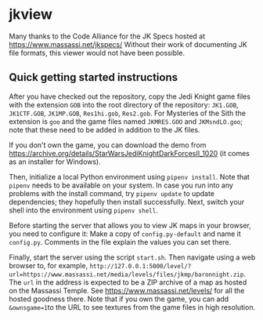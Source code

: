 # jkview

Many thanks to the Code Alliance for the JK Specs hosted at https://www.massassi.net/jkspecs/
Without their work of documenting JK file formats, this viewer would not have been possible.

## Quick getting started instructions

After you have checked out the repository, copy the Jedi Knight game files with the extension `GOB`
into the root directory of the repository: `JK1.GOB`, `JK1CTF.GOB`, `JK1MP.GOB`, `Res1hi.gob`, `Res2.gob`.
For Mysteries of the Sith the extension is `goo` and the game files named `JKMRES.GOO` and `JKMsndLO.goo`;
note that these need to be added in addition to the JK files.

If you don't own the game, you can download the demo from
https://archive.org/details/StarWarsJediKnightDarkForcesII_1020 (it comes as an installer for Windows).

Then, initialize a local Python environment using `pipenv install`. Note that `pipenv` needs to be
available on your system. In case you run into any problems with the install command, try
`pipenv update` to update dependencies; they hopefully then install successfully. Next, switch your
shell into the environment using `pipenv shell`.

Before starting the server that allows you to view JK maps in your browser, you need to configure
it: Make a copy of `config.py-default` and name it `config.py`. Comments in the file explain the
values you can set there.

Finally, start the server using the script `start.sh`. Then navigate using a web browser to, for
example, `http://127.0.0.1:5000/level/?url=https://www.massassi.net/media/levels/files/jkmp/baronnight.zip`.
The `url` in the address is expected to be a ZIP archive of a map as hosted on the Massassi Temple.
See https://www.massassi.net/levels/ for all the hosted goodness there.
Note that if you own the game, you can add `&ownsgame=1`to the URL to see textures from the game files
in high resolution.